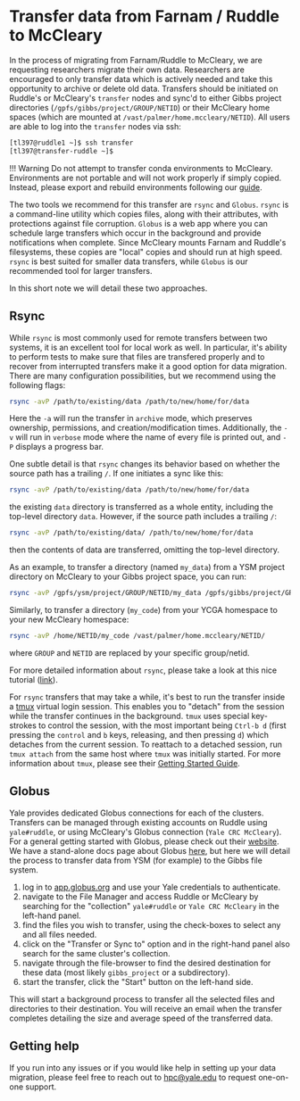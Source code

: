 # Transfer data from Farnam / Ruddle to McCleary

In the process of migrating from Farnam/Ruddle to McCleary, we are requesting researchers migrate their own data.
Researchers are encouraged to only transfer data which is actively needed and take this opportunity to archive or delete old data. 
Transfers should be initiated on Ruddle's or McCleary's `transfer` nodes and sync'd to either Gibbs project directories (`/gpfs/gibbs/project/GROUP/NETID`) or their McCleary home spaces (which are mounted at `/vast/palmer/home.mccleary/NETID`).
All users are able to log into the `transfer` nodes via ssh:

```sh
[tl397@ruddle1 ~]$ ssh transfer
[tl397@transfer-ruddle ~]$
```

!!! Warning 
	Do not attempt to transfer conda environments to McCleary. 
	Environments are not portable and will not work properly if simply copied.
	Instead, please export and rebuild environments following our [guide](/clusters-at-yale/guides/conda-export).

The two tools we recommend for this transfer are `rsync` and `Globus`.
`rsync` is a command-line utility which copies files, along with their attributes, with protections against file corruption. 
`Globus` is a web app where you can schedule large transfers which occur in the background and provide notifications when complete.
Since McCleary mounts Farnam and Ruddle's filesystems, these copies are "local" copies and should run at high speed.
`rsync` is best suited for smaller data transfers, while `Globus` is our recommended tool for larger transfers. 

In this short note we will detail these two approaches.


## Rsync 

While `rsync` is most commonly used for remote transfers between two systems, it is an excellent tool for local work as well.
In particular, it's ability to perform tests to make sure that files are transfered properly and to recover from interrupted transfers make it a good option for data migration.
There are many configuration possibilities, but we recommend using the following flags:

```sh
rsync -avP /path/to/existing/data /path/to/new/home/for/data
```

Here the `-a` will run the transfer in `archive` mode, which preserves ownership, permissions, and creation/modification times.
Additionally, the `-v` will run in `verbose` mode where the name of every file is printed out, and `-P` displays a progress bar.

One subtle detail is that `rsync` changes its behavior based on whether the source path has a trailing `/`. 
If one initiates a sync like this:
```sh
rsync -avP /path/to/existing/data /path/to/new/home/for/data
```
the existing `data` directory is transferred as a whole entity, including the top-level directory `data`.
However, if the source path includes a trailing `/`:

```sh
rsync -avP /path/to/existing/data/ /path/to/new/home/for/data
```
then the contents of data are transferred, omitting the top-level directory. 

As an example, to transfer a directory (named `my_data`) from a YSM project directory on McCleary to your Gibbs project space, you can run:

```sh
rsync -avP /gpfs/ysm/project/GROUP/NETID/my_data /gpfs/gibbs/project/GROUP/NETID/
```

Similarly, to transfer a directory (`my_code`) from your YCGA homespace to your new McCleary homespace:

```sh
rsync -avP /home/NETID/my_code /vast/palmer/home.mccleary/NETID/
```

where `GROUP` and `NETID` are replaced by your specific group/netid.

For more detailed information about `rsync`, please take a look at this nice tutorial ([link](https://www.digitalocean.com/community/tutorials/how-to-use-rsync-to-sync-local-and-remote-directories)).

For `rsync` transfers that may take a while, it's best to run the transfer inside a [tmux](https://github.com/tmux/tmux/wiki/Getting-Started) virtual login session.
This enables you to "detach" from the session while the transfer continues in the background.
`tmux` uses special key-strokes to control the session, with the most important being `Ctrl-b d` (first pressing the `control` and `b` keys, releasing, and then pressing `d`) which detaches from the current session.
To reattach to a detached session, run `tmux attach` from the same host where `tmux` was initially started.
For more information about `tmux`, please see their [Getting Started Guide](https://github.com/tmux/tmux/wiki/Getting-Started).


## Globus

Yale provides dedicated Globus connections for each of the clusters. 
Transfers can be managed through existing accounts on Ruddle using `yale#ruddle`, or using McCleary's Globus connection (`Yale CRC McCleary`).
For a general getting started with Globus, please check out their [website](https://docs.globus.org/how-to/get-started/).
We have a stand-alone docs page about Globus [here](/data/globus), but here we will detail the process to transfer data from YSM (for example) to the Gibbs file system.

1. log in to [app.globus.org](https://app.globus.org) and use your Yale credentials to authenticate. 
2. navigate to the File Manager and access Ruddle or McCleary by searching for the "collection" `yale#ruddle` or `Yale CRC McCleary` in the left-hand panel.
3. find the files you wish to transfer, using the check-boxes to select any and all files needed.
4. click on the "Transfer or Sync to" option and in the right-hand panel also search for the same cluster's collection.
5. navigate through the file-browser to find the desired destination for these data (most likely `gibbs_project` or a subdirectory).
6. start the transfer, click the "Start" button on the left-hand side.

This will start a background process to transfer all the selected files and directories to their destination.
You will receive an email when the transfer completes detailing the size and average speed of the transferred data.

## Getting help

If you run into any issues or if you would like help in setting up your data migration, please feel free to reach out to hpc@yale.edu to request one-on-one support.
